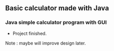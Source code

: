 ## Basic calculator made with Java

### Java simple calculator program with GUI

* Project finished.

Note : maybe will improve design later.
